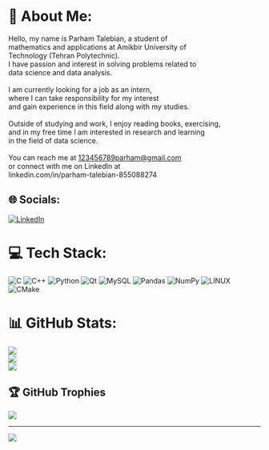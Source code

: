 # 💫 About Me:
Hello, my name is Parham Talebian, a student of <br>mathematics and applications at Amikbir University of <br>Technology (Tehran Polytechnic). <br>I have passion and interest in solving problems related to<br> data science and data analysis.<br><br>I am currently looking for a job as an intern,<br> where I can take responsibility for my interest <br>and gain experience in this field along with my studies.<br><br>Outside of studying and work, I enjoy reading books, exercising,<br> and in my free time I am interested in research and learning <br>in the field of data science.<br><br>You can reach me at 123456789parham@gmail.com<br> or connect with me on LinkedIn at <br>linkedin.com/in/parham-talebian-855088274


## 🌐 Socials:
[![LinkedIn](https://img.shields.io/badge/LinkedIn-%230077B5.svg?logo=linkedin&logoColor=white)](https://linkedin.com/in/parham-talebian-855088274) 

# 💻 Tech Stack:
![C](https://img.shields.io/badge/c-%2300599C.svg?style=for-the-badge&logo=c&logoColor=white) ![C++](https://img.shields.io/badge/c++-%2300599C.svg?style=for-the-badge&logo=c%2B%2B&logoColor=white) ![Python](https://img.shields.io/badge/python-3670A0?style=for-the-badge&logo=python&logoColor=ffdd54) ![Qt](https://img.shields.io/badge/Qt-%23217346.svg?style=for-the-badge&logo=Qt&logoColor=white) ![MySQL](https://img.shields.io/badge/mysql-%2300f.svg?style=for-the-badge&logo=mysql&logoColor=white) ![Pandas](https://img.shields.io/badge/pandas-%23150458.svg?style=for-the-badge&logo=pandas&logoColor=white) ![NumPy](https://img.shields.io/badge/numpy-%23013243.svg?style=for-the-badge&logo=numpy&logoColor=white) ![LINUX](https://img.shields.io/badge/Linux-FCC624?style=for-the-badge&logo=linux&logoColor=black) ![CMake](https://img.shields.io/badge/CMake-%23008FBA.svg?style=for-the-badge&logo=cmake&logoColor=white)
# 📊 GitHub Stats:
![](https://github-readme-stats.vercel.app/api?username=ParhamTalebian&theme=dark&hide_border=false&include_all_commits=false&count_private=false)<br/>
![](https://github-readme-streak-stats.herokuapp.com/?user=ParhamTalebian&theme=dark&hide_border=false)<br/>
![](https://github-readme-stats.vercel.app/api/top-langs/?username=ParhamTalebian&theme=dark&hide_border=false&include_all_commits=false&count_private=false&layout=compact)

## 🏆 GitHub Trophies
![](https://github-profile-trophy.vercel.app/?username=ParhamTalebian&theme=radical&no-frame=false&no-bg=true&margin-w=4)

---
[![](https://visitcount.itsvg.in/api?id=ParhamTalebian&icon=2&color=0)](https://visitcount.itsvg.in)

<!-- Proudly created with GPRM ( https://gprm.itsvg.in ) -->
